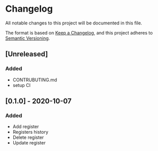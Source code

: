 # Changelog
All notable changes to this project will be documented in this file.

The format is based on [Keep a Changelog](https://keepachangelog.com/en/1.0.0/),
and this project adheres to [Semantic Versioning](https://semver.org/spec/v2.0.0.html).

## [Unreleased]

### Added
- CONTRUBUTING.md
- setup CI

## [0.1.0] - 2020-10-07

### Added
- Add register
- Registers history
- Delete register
- Update register

